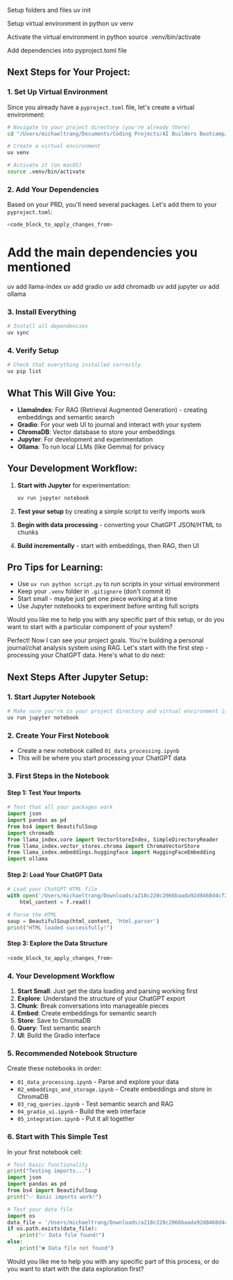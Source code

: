 
Setup folders and files
uv init

Setup virtual environment in python
uv venv

Activate the virtual environment in python
source .venv/bin/activate

Add dependencies into pyproject.toml file

## Next Steps for Your Project:

### 1. Set Up Virtual Environment
Since you already have a `pyproject.toml` file, let's create a virtual environment:

```bash
# Navigate to your project directory (you're already there)
cd "/Users/michaeltrang/Documents/Coding Projects/AI Builders Bootcamp/Homework 3"

# Create a virtual environment
uv venv

# Activate it (on macOS)
source .venv/bin/activate
```

### 2. Add Your Dependencies
Based on your PRD, you'll need several packages. Let's add them to your `pyproject.toml`:

```bash
<code_block_to_apply_changes_from>
```

# Add the main dependencies you mentioned
uv add llama-index
uv add gradio
uv add chromadb
uv add jupyter
uv add ollama

### 3. Install Everything
```bash
# Install all dependencies
uv sync
```



### 4. Verify Setup
```bash
# Check that everything installed correctly
uv pip list
```

## What This Will Give You:

- **LlamaIndex**: For RAG (Retrieval Augmented Generation) - creating embeddings and semantic search
- **Gradio**: For your web UI to journal and interact with your system
- **ChromaDB**: Vector database to store your embeddings
- **Jupyter**: For development and experimentation
- **Ollama**: To run local LLMs (like Gemma) for privacy

## Your Development Workflow:

1. **Start with Jupyter** for experimentation:
   ```bash
   uv run jupyter notebook
   ```

2. **Test your setup** by creating a simple script to verify imports work

3. **Begin with data processing** - converting your ChatGPT JSON/HTML to chunks

4. **Build incrementally** - start with embeddings, then RAG, then UI

## Pro Tips for Learning:
- Use `uv run python script.py` to run scripts in your virtual environment
- Keep your `.venv` folder in `.gitignore` (don't commit it)
- Start small - maybe just get one piece working at a time
- Use Jupyter notebooks to experiment before writing full scripts

Would you like me to help you with any specific part of this setup, or do you want to start with a particular component of your system?

Perfect! Now I can see your project goals. You're building a personal journal/chat analysis system using RAG. Let's start with the first step - processing your ChatGPT data. Here's what to do next:

## Next Steps After Jupyter Setup:

### 1. **Start Jupyter Notebook**
```bash
# Make sure you're in your project directory and virtual environment is activated
uv run jupyter notebook
```

### 2. **Create Your First Notebook**
- Create a new notebook called `01_data_processing.ipynb`
- This will be where you start processing your ChatGPT data

### 3. **First Steps in the Notebook**

#### Step 1: Test Your Imports
```python
# Test that all your packages work
import json
import pandas as pd
from bs4 import BeautifulSoup
import chromadb
from llama_index.core import VectorStoreIndex, SimpleDirectoryReader
from llama_index.vector_stores.chroma import ChromaVectorStore
from llama_index.embeddings.huggingface import HuggingFaceEmbedding
import ollama
```

#### Step 2: Load Your ChatGPT Data
```python
# Load your ChatGPT HTML file
with open('/Users/michaeltrang/Downloads/a218c220c2066baada92d8460d4cf2c17c68b814ec6872c57f6c4c7d78688a33-2025-09-04-19-20-27-9d38b4df3f2246e58a2c659e644f1802/chat.html', 'r') as f:
    html_content = f.read()

# Parse the HTML
soup = BeautifulSoup(html_content, 'html.parser')
print("HTML loaded successfully!")
```

#### Step 3: Explore the Data Structure
```python
<code_block_to_apply_changes_from>
```

### 4. **Your Development Workflow**

1. **Start Small**: Just get the data loading and parsing working first
2. **Explore**: Understand the structure of your ChatGPT export
3. **Chunk**: Break conversations into manageable pieces
4. **Embed**: Create embeddings for semantic search
5. **Store**: Save to ChromaDB
6. **Query**: Test semantic search
7. **UI**: Build the Gradio interface

### 5. **Recommended Notebook Structure**
Create these notebooks in order:
- `01_data_processing.ipynb` - Parse and explore your data
- `02_embeddings_and_storage.ipynb` - Create embeddings and store in ChromaDB
- `03_rag_queries.ipynb` - Test semantic search and RAG
- `04_gradio_ui.ipynb` - Build the web interface
- `05_integration.ipynb` - Put it all together

### 6. **Start with This Simple Test**
In your first notebook cell:
```python
# Test basic functionality
print("Testing imports...")
import json
import pandas as pd
from bs4 import BeautifulSoup
print("✅ Basic imports work!")

# Test your data file
import os
data_file = '/Users/michaeltrang/Downloads/a218c220c2066baada92d8460d4cf2c17c68b814ec6872c57f6c4c7d78688a33-2025-09-04-19-20-27-9d38b4df3f2246e58a2c659e644f1802/chat.html'
if os.path.exists(data_file):
    print("✅ Data file found!")
else:
    print("❌ Data file not found")
```

Would you like me to help you with any specific part of this process, or do you want to start with the data exploration first?


